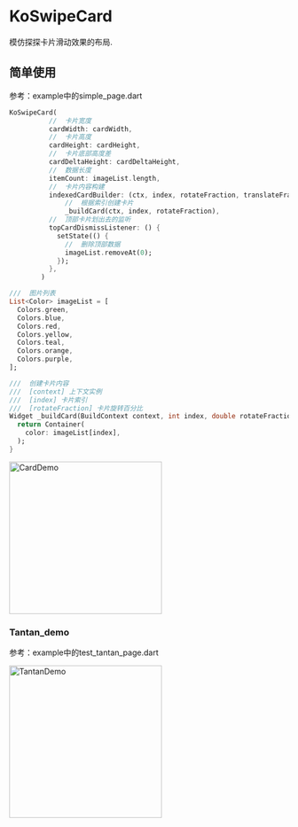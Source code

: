 # KoSwipeCard

模仿探探卡片滑动效果的布局.

## 简单使用
参考：example中的simple_page.dart

```dart
KoSwipeCard(
          //  卡片宽度
          cardWidth: cardWidth,
          //  卡片高度
          cardHeight: cardHeight,
          //  卡片底部高度差
          cardDeltaHeight: cardDeltaHeight,
          //  数据长度
          itemCount: imageList.length,
          //  卡片内容构建
          indexedCardBuilder: (ctx, index, rotateFraction, translateFraction) =>
              //  根据索引创建卡片
              _buildCard(ctx, index, rotateFraction),
          //  顶部卡片划出去的监听
          topCardDismissListener: () {
            setState(() {
              //  删除顶部数据
              imageList.removeAt(0);
            });
          },
        )

///  图片列表
List<Color> imageList = [
  Colors.green,
  Colors.blue,
  Colors.red,
  Colors.yellow,
  Colors.teal,
  Colors.orange,
  Colors.purple,
];

///  创建卡片内容
///  [context] 上下文实例
///  [index] 卡片索引
///  [rotateFraction] 卡片旋转百分比
Widget _buildCard(BuildContext context, int index, double rotateFraction) {
  return Container(
    color: imageList[index],
  );
}

```

<img src="https://raw.githubusercontent.com/CJR10032/ko_swipe_card/master/example/card_demo.webp" style="width: 275px;" alt="CardDemo">


### Tantan_demo
参考：example中的test_tantan_page.dart

<img src="https://raw.githubusercontent.com/CJR10032/ko_swipe_card/master/example/tantan_demo.webp" style="width: 275px;" alt="TantanDemo">

